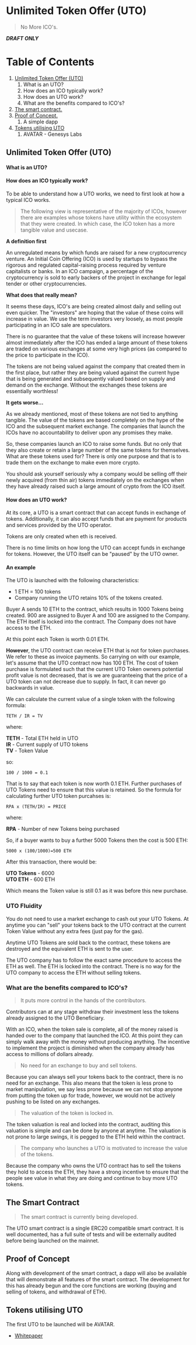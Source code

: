 # Unlimited Token Offer (UTO)
> No More ICO's.

_**DRAFT ONLY**_

# Table of Contents
1. [Unlimited Token Offer (UTO)](#uto)
    1. What is an UTO?
    2. How does an ICO typically work?
    3. How does an UTO work?
    4. What are the benefits compared to ICO's?
2. [The smart contract.](#smart-contract)
3. [Proof of Concept.](#poc)
    1. A simple dapp
4. [Tokens utilising UTO](#tokens-utilising-uto)
    1. AVATAR - Genesys Labs

## Unlimited Token Offer (UTO)<a name="uto"></a>

#### What is an UTO?

#### How does an ICO typically work?
To be able to understand how a UTO works, we need to first look at how a typical ICO works.

> The following view is representative of the majority of ICOs, however there are examples whose tokens have utility within the ecosystem that they were created. In which case, the ICO token has a more tangible value and usecase.

**A definition first**

An unregulated means by which funds are raised for a new cryptocurrency venture. An Initial Coin Offering (ICO) is used by startups to bypass the rigorous and regulated capital-raising process required by venture capitalists or banks. In an ICO campaign, a percentage of the cryptocurrency is sold to early backers of the project in exchange for legal tender or other cryptocurrencies.

**What does that really mean?**

It seems these days, ICO's are being created almost daily and selling out even quicker. The "investors" are hoping that the value of these coins will increase in value. We use the term investors very loosely, as most people participating in an ICO sale are speculators.

There is no guarantee that the value of these tokens will increase however almost immediately after the ICO has ended a large amount of these tokens are traded on various exchanges at some very high prices (as compared to the price to participate in the ICO).

The tokens are not being valued against the company that created them in the first place, but rather they are being valued against the current hype that is being generated and subsequently valued based on supply and demand on the exchange. Without the exchanges these tokens are essentially worthless!

**It gets worse&hellip;**

As we already mentioned, most of these tokens are not tied to anything tangible. The value of the tokens are based completely on the hype of the ICO and the subsequent market exchange. The companies that launch the ICOs have no accountability to deliver upon any promises they make.

So, these companies launch an ICO to raise some funds. But no only that they also create or retain a large number of the same tokens for themselves. What are these tokens used for? There is only one purpose and that is to trade them on the exchange to make even more crypto.

You should ask yourself seriously why a company would be selling off their newly acquired (from thin air) tokens immediately on the exchanges when they have already raised such a large amount of crypto from the ICO itself.

#### How does an UTO work?

At its core, a UTO is a smart contract that can accept funds in exchange of tokens. Additionally, it can also accept funds that are payment for products and services provided by the UTO operator.

Tokens are only created when eth is received.

There is no time limits on how long the UTO can accept funds in exchange for tokens. However, the UTO itself can be "paused" by the UTO owner.

#### An example
The UTO is launched with the following characteristics:

* 1 ETH = 100 tokens
* Company running the UTO retains 10% of the tokens created.

Buyer A sends 10 ETH to the contract, which results in 1000 Tokens being created. 900 are assigned to Buyer A and 100 are assigned to the Company. The ETH itself is locked into the contract. The Company does not have access to the ETH.

At this point each Token is worth 0.01 ETH.

**However**, the UTO contract can receive ETH that is not for token purchases. We refer to these as invoice payments. So carrying on with our example, let's assume that the UTO contract now has 100 ETH. The cost of token purchase is formulated such that the current UTO Token owners potential profit value is not decreased, that is we are guaranteeing that the price of a UTO token can not decrease due to supply. In fact, it can never go backwards in value.

We can calculate the current value of a single token with the following formula:

`TETH / IR = TV`

where:

**TETH** - Total ETH held in UTO\
**IR** - Current supply of UTO tokens\
**TV** - Token Value

so:

`100 / 1000 = 0.1`

That is to say that each token is now worth 0.1 ETH. Further purchases of UTO Tokens need to ensure that this value is retained. So the formula for calculating further UTO token purcahses is:

`RPA x (TETH/IR) = PRICE`

where:

**RPA** - Number of new Tokens being purchased

So, if a buyer wants to buy a further 5000 Tokens then the cost is 500 ETH:

`5000 x (100/1000)=500 ETH`

After this transaction, there would be:

**UTO Tokens** - 6000\
**UTO ETH** - 600 ETH

Which means the Token value is still 0.1 as it was before this new purchase.

### UTO Fluidity
You do not need to use a market exchange to cash out your UTO Tokens. At anytime you can "sell" your tokens back to the UTO contract at the current Token Value without any extra fees (just pay for the gas).

Anytime UTO Tokens are sold back to the contract, these tokens are destroyed and the equivalent ETH is sent to the user.

The UTO company has to follow the exact same procedure to access the ETH as well. The ETH is locked into the contract. There is no way for the UTO company to access the ETH without selling tokens.

### What are the benefits compared to ICO's?
> It puts more control in the hands of the contributors.

Contributors can at any stage withdraw their investment less the tokens already assigned to the UTO Beneficiary.

With an ICO, when the token sale is complete, all of the money raised is handed over to the company that launched the ICO. At this point they can simply walk away with the money without producing anything. The incentive to implement the project is diminished when the company already has access to millions of dollars already.

> No need for an exchange to buy and sell tokens.

Because you can always sell your tokens back to the contract, there is no need for an exchange. This also means that the token is less prone to market manipulation, we say less prone because we can not stop anyone from putting the token up for trade, however, we would not be actively pushing to be listed on any exchanges.

> The valuation of the token is locked in.

The token valuation is real and locked into the contract, auditing this valuation is simple and can be done by anyone at anytime. The valuation is not prone to large swings, it is pegged to the ETH held within the contract.

> The company who launches a UTO is motivated to increase the value of the tokens.

Because the company who owns the UTO contract has to sell the tokens they hold to access the ETH, they have a strong incentive to ensure that the people see value in what they are doing and continue to buy more UTO tokens.


## The Smart Contract <a name="smart-contract"></a>
> The smart contract is currently being developed.

The UTO smart contract is a single ERC20 compatible smart contract. It is well documented, has a full suite of tests and will be externally audited before being launched on the mainnet.


## Proof of Concept <a name="poc"></a>

Along with development of the smart contract, a dapp will also be available that will demonstrate all features of the smart contract. The development for this has already begun and the core functions are working (buying and selling of tokens, and withdrawal of ETH).

## Tokens utilising UTO <a name="tokens-utilising-uto"></a>

The first UTO to be launched will be AVATAR.

- [Whitepaper](avatar.md)
